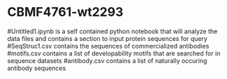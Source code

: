 # CBMF4761-wt2293

#Untitled1.ipynb is a self contained python notebook that will analyze the data files and contains a section to input protein sequences for query
#SeqStruc1.csv contains the sequences of commercialized antibodies
#motifs.csv contains a list of developability motifs that are searched for in sequence datasets
#antibody.csv contains a list of naturally occuring antibody sequences
